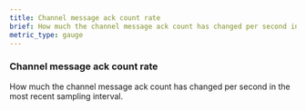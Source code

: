 ```yaml
---
title: Channel message ack count rate
brief: How much the channel message ack count has changed per second in the most recent sampling interval.
metric_type: gauge
---
```

### Channel message ack count rate

How much the channel message ack count has changed per second in the most recent sampling interval.
